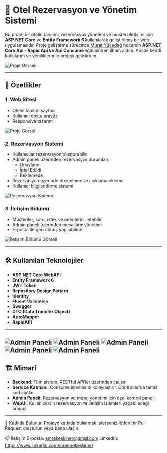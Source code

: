 # 🏨 Otel Rezervasyon ve Yönetim Sistemi

Bu proje, bir otelin tanıtımı, rezervasyon yönetimi ve müşteri iletişimi için **ASP.NET Core** ve **Entity Framework 6** kullanılarak geliştirilmiş bir web uygulamasıdır. Proje geliştirme sürecinde [Murat Yücedağ](https://www.udemy.com/user/murat-yucedag-3/) hocamın **ASP.NET Core Api - Rapid Api ve Api Consume** eğitiminden ilham aldım. Ancak kendi katkılarım ve yeniliklerimle projeyi geliştirdim.

![Proje Görseli](https://raw.githubusercontent.com/emrekeskiner/HotelierProject/refs/heads/master/Frontend/HotelierProject.WebUI/assets/1.png)

---

## 🚀 Özellikler

### 1. Web Sitesi
- Otelin tanıtım sayfası
- Kullanıcı dostu arayüz
- Responsive tasarım

![Proje Görseli](https://raw.githubusercontent.com/emrekeskiner/HotelierProject/refs/heads/master/Frontend/HotelierProject.WebUI/assets/9.png)

### 2. Rezervasyon Sistemi
- Kullanıcılar rezervasyon oluşturabilir.
- Admin paneli üzerinden rezervasyon durumları:
  - Onaylandı
  - İptal Edildi
  - Beklemede
- Rezervasyon üzerinde düzenleme ve açıklama ekleme
- Kullanıcı bilgilendirme sistemi

![Rezervasyon Sistemi](https://raw.githubusercontent.com/emrekeskiner/HotelierProject/refs/heads/master/Frontend/HotelierProject.WebUI/assets/3.png)

### 3. İletişim Bölümü
- Müşteriler, soru, istek ve önerilerini iletebilir.
- Admin paneli üzerinden mesajların yönetimi
- E-posta ile geri dönüş yapılabilme

![İletişim Bölümü Görseli](https://raw.githubusercontent.com/emrekeskiner/HotelierProject/refs/heads/master/Frontend/HotelierProject.WebUI/assets/2.png)

---

## 🛠️ Kullanılan Teknolojiler

- **ASP.NET Core WebAPI**
- **Entity Framework 6**
- **JWT Token**
- **Repository Design Pattern**
- **Identity**
- **Fluent Validation**
- **Swagger**
- **DTO (Data Transfer Object)**
- **AutoMapper**
- **RapidAPI**
---
![Admin Paneli](https://raw.githubusercontent.com/emrekeskiner/HotelierProject/refs/heads/master/Frontend/HotelierProject.WebUI/assets/8.png)
![Admin Paneli](https://raw.githubusercontent.com/emrekeskiner/HotelierProject/refs/heads/master/Frontend/HotelierProject.WebUI/assets/4.png)
![Admin Paneli](https://raw.githubusercontent.com/emrekeskiner/HotelierProject/refs/heads/master/Frontend/HotelierProject.WebUI/assets/5.png)
![Admin Paneli](https://raw.githubusercontent.com/emrekeskiner/HotelierProject/refs/heads/master/Frontend/HotelierProject.WebUI/assets/6.png)
![Admin Paneli](https://raw.githubusercontent.com/emrekeskiner/HotelierProject/refs/heads/master/Frontend/HotelierProject.WebUI/assets/7.png)
---

## 🏗️ Mimari

- **Backend**: Tüm sistem, RESTful API'ler üzerinden çalışır.
- **Service Katmanı**: Consume işlemlerini kolaylaştırır, Controller'da temiz kod sağlar.
- **Admin Paneli**: Rezervasyon ve mesaj yönetimi için özel kontrol paneli.
- **WebUI**: Kullanıcıların rezervasyon ve iletişim işlemleri yapabileceği arayüz.

---
🤝 Katkıda Bulunun
Projeye katkıda bulunmak isterseniz lütfen bir Pull Request oluşturun veya bana ulaşın.

📫 İletişim
E-posta: emrekeskiner@gmail.com
LinkedIn: https://www.linkedin.com/in/emrekeskiner/
